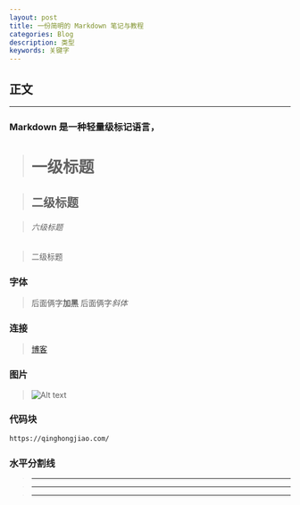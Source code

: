 ```yaml
---
layout: post
title: 一份简明的 Markdown 笔记与教程
categories: Blog
description: 类型
keywords: 关键字
---
```


## 正文
---

### Markdown 是一种轻量级标记语言，  
> #  一级标题

> ## 二级标题

> ###### 六级标题

> 二级标题

### 字体
> 后面俩字**加黑**
> 后面俩字*斜体*

### 连接
> [博客](https://qinghongjiao.com/ "我的个人博客")  

### 图片
> ![Alt text](https://qinghongjiao.com/favicon.ico "favicon")

### 代码块

```html
https://qinghongjiao.com/

```

### 水平分割线

> ***

> -----

> - - -
